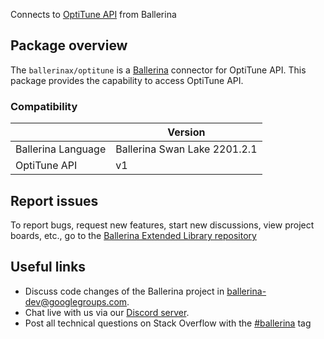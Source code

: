 Connects to [OptiTune API](https://manage.opti-tune.com/help/site/articles/api/default.html) from Ballerina

## Package overview
The `ballerinax/optitune` is a [Ballerina](https://ballerina.io/) connector for OptiTune API.
This package provides the capability to access OptiTune API.

### Compatibility
|                               | Version                         |
|-------------------------------|---------------------------------|
| Ballerina Language            | Ballerina Swan Lake 2201.2.1      | 
| OptiTune API                  | v1                              |

## Report issues
To report bugs, request new features, start new discussions, view project boards, etc., go to the [Ballerina Extended Library repository](https://github.com/ballerina-platform/ballerina-extended-library)

## Useful links
- Discuss code changes of the Ballerina project in [ballerina-dev@googlegroups.com](mailto:ballerina-dev@googlegroups.com).
- Chat live with us via our [Discord server](https://discord.gg/ballerinalang).
- Post all technical questions on Stack Overflow with the [#ballerina](https://stackoverflow.com/questions/tagged/ballerina) tag
